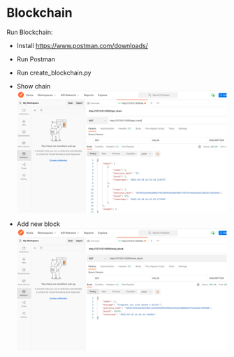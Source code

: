 # Blockchain

Run Blockchain:
- Install https://www.postman.com/downloads/ 
- Run Postman
- Run create_blockchain.py
- Show chain
![img.png](postman_get_chain.png)

- Add new block
![img_1.png](postman_add_block.png)